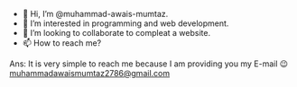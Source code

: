 - 👋 Hi, I’m @muhammad-awais-mumtaz.
- 👀 I’m interested in programming and web development.
- 💞️ I’m looking to collaborate to compleat a website.
- 📫 How to reach me? 

Ans: It is very simple to reach me because I am providing you my E-mail 😉 muhammadawaismumtaz2786@gmail.com
